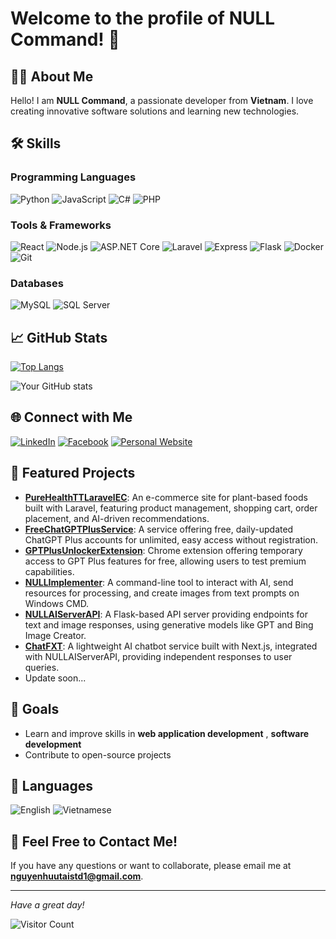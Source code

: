# Welcome to the profile of **NULL Command**! 👋

## 👨‍💻 About Me

Hello! I am **NULL Command**, a passionate developer from **Vietnam**. I love creating innovative software solutions and learning new technologies.

<!-- - 🔭 Currently, I am working at **[Company/School]** -->
<!-- - 🌱 I am learning **[Language/Technology you are learning]** -->
<!-- - 👯 I am looking to collaborate on **[Project/Field of interest]** -->
<!-- - 🤔 I am seeking help with **[Problem you need help with]** -->
<!-- - 💬 Ask me about **[Topic you are knowledgeable about]** -->
<!-- - 📫 Contact me at **[Your Email]** -->
<!-- - ⚡ Fun fact: **[An interesting fact about you]** -->

## 🛠 Skills

### Programming Languages

![Python](https://img.shields.io/badge/-Python-3776AB?style=flat&logo=Python&logoColor=white)
![JavaScript](https://img.shields.io/badge/-JavaScript-F7DF1E?style=flat&logo=JavaScript&logoColor=black)
![C#](https://img.shields.io/badge/-C%23-239120?style=flat&logo=C%20Sharp&logoColor=white)
![PHP](https://img.shields.io/badge/-PHP-777BB4?style=flat&logo=PHP&logoColor=white)

### Tools & Frameworks

![React](https://img.shields.io/badge/-React-61DAFB?style=flat&logo=React&logoColor=black)
![Node.js](https://img.shields.io/badge/-Node.js-339933?style=flat&logo=Node.js&logoColor=white)
![ASP.NET Core](https://img.shields.io/badge/-ASP.NET%20Core-512BD4?style=flat&logo=dotnet&logoColor=white)
![Laravel](https://img.shields.io/badge/-Laravel-FF2D20?style=flat&logo=Laravel&logoColor=white)
![Express](https://img.shields.io/badge/-Express-000000?style=flat&logo=Express&logoColor=white)
![Flask](https://img.shields.io/badge/-Flask-000000?style=flat&logo=Flask&logoColor=white)
![Docker](https://img.shields.io/badge/-Docker-2496ED?style=flat&logo=Docker&logoColor=white)
![Git](https://img.shields.io/badge/-Git-F05032?style=flat&logo=Git&logoColor=white)

### Databases

![MySQL](https://img.shields.io/badge/-MySQL-4479A1?style=flat&logo=MySQL&logoColor=white)
![SQL Server](https://img.shields.io/badge/-SQL%20Server-CC2927?style=flat&logo=Microsoft%20SQL%20Server&logoColor=white)

## 📈 GitHub Stats

[![Top Langs](https://github-readme-stats.vercel.app/api/top-langs/?username=NULLCommand1&layout=compact&theme=tokyonight)](https://github.com/anuraghazra/github-readme-stats)

![Your GitHub stats](https://github-readme-stats.vercel.app/api?username=NULLCommand1&show_icons=true&theme=tokyonight)

## 🌐 Connect with Me

[![LinkedIn](https://img.shields.io/badge/-LinkedIn-0077B5?style=flat&logo=LinkedIn&logoColor=white)](https://www.linkedin.com/in/nguyenhuutaidev/)
[![Facebook](https://img.shields.io/badge/-Facebook-1877F2?style=flat&logo=Facebook&logoColor=white)](https://web.facebook.com/null.lasthope)
[![Personal Website](https://img.shields.io/badge/-Website-FF7139?style=flat&logo=Firefox&logoColor=white)](https://openfxt.vercel.app)

## 💼 Featured Projects

- [**PureHealthTTLaravelEC**](https://github.com/NULLCommand1/PureHealthTTLaravelEC): An e-commerce site for plant-based foods built with Laravel, featuring product management, shopping cart, order placement, and AI-driven recommendations.
- [**FreeChatGPTPlusService**](https://github.com/NULLCommand1/FreeChatGPTPlusService): A service offering free, daily-updated ChatGPT Plus accounts for unlimited, easy access without registration.
- [**GPTPlusUnlockerExtension**](https://github.com/NULLCommand1/GPTPlusUnlockerExtension): Chrome extension offering temporary access to GPT Plus features for free, allowing users to test premium capabilities.
- [**NULLImplementer**](https://github.com/NULLCommand1/NULLImplementer): A command-line tool to interact with AI, send resources for processing, and create images from text prompts on Windows CMD.
- [**NULLAIServerAPI**](https://github.com/NULLCommand1/NULLAIServerAPI): A Flask-based API server providing endpoints for text and image responses, using generative models like GPT and Bing Image Creator.
- [**ChatFXT**](https://github.com/NULLCommand1/ChatFXT): A lightweight AI chatbot service built with Next.js, integrated with NULLAIServerAPI, providing independent responses to user queries.
- Update soon...

<!-- ## ✍️ Recent Articles

- [**Article 1**](https://yourblog.com/article1): A short description of the article or topic.
- [**Article 2**](https://yourblog.com/article2): A short description of the article or topic.
- [**Article 3**](https://yourblog.com/article3): A short description of the article or topic. -->

## 🎯 Goals

- Learn and improve skills in **web application development**
, **software development**
- Contribute to open-source projects

## 💬 Languages

![English](https://img.shields.io/badge/-English-000?style=flat&logo=English&logoColor=white)
![Vietnamese](https://img.shields.io/badge/-Vietnamese-DA251D?style=flat&logo=Vietnamese&logoColor=white)

## 📧 Feel Free to Contact Me!

If you have any questions or want to collaborate, please email me at **nguyenhuutaistd1@gmail.com**.

---

*Have a great day!*

![Visitor Count](https://komarev.com/ghpvc/?username=NULLCommand1&color=brightgreen)
